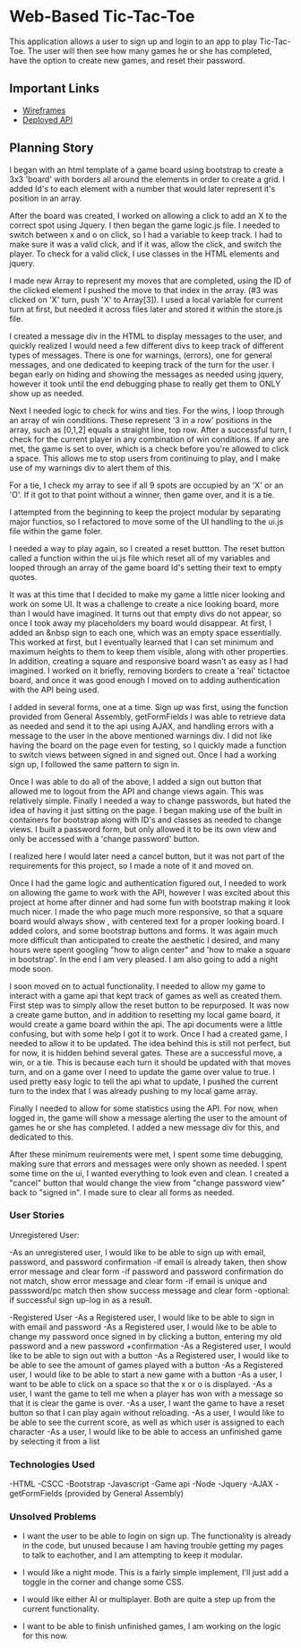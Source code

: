 
# Web-Based Tic-Tac-Toe

This application allows a user to sign up and login to an app to play Tic-Tac-Toe. The user will then see how many games he or she has completed, have the option to create new games, and reset their password.

## Important Links

- [Wireframes](https://imgur.com/a/nekb3Am)
- [Deployed API](https://joe10994.github.io/TicTacToe-client/)

## Planning Story

I began with an html template of a game board using bootstrap to create a 3x3 'board' with borders all around the elements in order to create a grid. I added Id's to each element with a number that would later represent it's position in an array.

After the board was created, I worked on allowing a click to add an X to the correct spot using  Jquery. I then began the game logic.js file. I needed to switch between x and o on click, so I had a variable to keep track. I had to make sure it was a valid click, and if it was, allow the click, and switch the player. To check for a valid click, I use classes in the HTML elements and jquery.

I made  new Array to represent my moves that are completed, using the ID of the clicked element I pushed the move to that index in the array. (#3 was clicked on 'X' turn, push 'X' to Array[3]). I used a local variable for current turn at first, but needed it across files later and stored it within the store.js file.

I created a message div in the HTML to display messages to the user, and quickly realized I would need a few different divs to keep track of different types of messages. There is one for warnings, (errors), one for general messages, and one dedicated to keeping track of the turn for the user. I began early on hiding and showing the messages as needed using jquery, however it took until the end debugging phase to really get them to ONLY show up as needed.

Next I needed logic to check for wins and ties. For the wins, I loop through an array of win conditions. These represent '3 in a row' positions in the array, such as [0,1,2] equals a straight line, top row.  After a successful turn, I check for the current player in any combination of win conditions. If any are met, the game is set to over, which is a check before you're allowed to click a space. This allows me to stop users from continuing to play, and I make use of my warnings div to alert them of this.

For a tie, I check my array to see if all 9 spots are occupied by an 'X' or an 'O'. If it got to that point without a winner, then game over, and it is a tie.

I attempted from the beginning to keep the project modular by separating major functios, so I refactored to move some of the UI handling to the ui.js file within the game foler.

I needed a way to play again, so I created a reset buttton. The reset button called a function within the ui.js file which reset all of my variables and looped through an array of the game board Id's setting their text to empty quotes.

It was at this time that I decided to make my game a little nicer looking and work on some UI. It was a challenge to create a nice looking board, more than I would have imagined. It turns out that empty divs do not appear, so once I took away my placeholders my board would disappear. At first, I added an &nbsp sign to each one, which was an empty space essentially. This worked at first, but I eventually learned that I can set minimum and maximum heights to them to keep them visible, along with other properties. In addition, creating a square and responsive board wasn't as easy as I had imagined. I worked on it briefly, removing borders to create a 'real' tictactoe board, and once it was good enough I moved on to adding authentication with the API being used.

I added in several forms, one at a time. Sign up was first, using the function provided from General Assembly, getFormFields I was able to retrieve data as needed and send it to the api using AJAX, and handling errors with a message to the user in the above mentioned warnings div. I did not like having the board on the page even for testing, so I quickly made a function to switch views between signed in and signed out.  Once I had a working sign up, I followed the same pattern to sign in.

Once I was able to do all of the above, I added a sign out button that allowed me to logout from the API and change views again. This was relatively simple. Finally I needed a way to change passwords, but hated the idea of having it just sitting on the page. I began making use of the built in containers for bootstrap along with ID's and classes as needed to  change  views. I built a password form, but only allowed it to be its own view and only be accessed with a 'change password' button.

I realized here I would later need a cancel button, but it was not part of the requirements for this project, so I made a note of it and moved on.

Once I had the game logic and authentication figured out, I needed to work on allowing the game to work with the API, however I was excited about this project at home after dinner and had some fun with bootstrap making it look much nicer. I made the who page much more responsive, so that a square board would always show , with centered text for a proper looking board. I added colors, and some bootstrap buttons and forms. It was again much more difficult than anticipated to create  the aesthetic I desired, and many hours were spent googling "how to align center" and 'how to make a square in bootstrap'. In the end I am very pleased. I am also going to add a night mode soon.

I soon moved on to actual functionality. I needed to allow my game to interact with a game api that kept track of games as well as created them. First step was to simply allow the reset button to be repurposed. It was now a create game button, and in addition to resetting my local game board, it would create a game board within the api. The api documents were a little confusing, but with some help I got it to work. Once I had a created game, I needed to allow it to be updated. The idea behind this is still not perfect, but for now, it is hidden behind several gates. These are a successful move, a win, or a tie. This is because each turn it should be updated with that moves turn, and on a game over I need to update the game over value to true. I used pretty easy logic to tell the api what to update, I pushed the current turn to the index that I was already pushing to my local game array.

Finally I needed to allow for some statistics using the API. For now, when logged in, the game will show a message alerting the user to the amount of games he or she has completed. I added a new message div for this, and dedicated to this.

After these minimum reuirements were met, I spent some time debugging, making sure that errors and messages were only shown as needed. I spent some time on the ui, I wanted everything to look even and clean. I created a "cancel" button that would change the view from "change password view" back to "signed in". I made sure to clear all forms as needed.

### User Stories

Unregistered User:

  -As an unregistered user, I would like to be able to sign up with email, password, and password confirmation
    -if email is already taken, then show error message and clear form
    -if password and password confirmation do not match, show error message and clear form
    -if email is unique and passsword/pc match then show success message and clear form
    -optional: if successful sign up-log in as a result.


  -Registered User
    -As a Registered user, I would like to be able to sign in with email and password
    -As a Registered user, I would like to be able to change my password once signed in by   clicking a button, entering my old password and a new password +confirmation
    -As a Registered user, I would like to be able to sign out with a button
    -As a Registered user, I would like to be able to see the amount of games played with a button
    -As a Registered user, I would like to be able to start a new game with a button
      -As a user, I want to be able to click on a space so that the x or o is displayed.
      -As a user, I want the game to tell me when a player has won with a message so that it is clear the game is over.
      -As a user, I want the game to have a reset button so that I can play again without reloading.
      -As a user, I would like to be able to see the current score, as well as which user is assigned to each character
      -As a user, I would like to be able to access an unfinished game by selecting it from a list

### Technologies Used

-HTML
-CSCC
-Bootstrap
-Javascript
-Game api
-Node
-Jquery
-AJAX
-getFormFields (provided by General Assembly)

### Unsolved Problems

- I want the user to be able to login on sign up. The functionality is already in the code, but unused because I am having trouble getting my pages to talk to eachother, and I am attempting to keep it modular.

- I would like a night mode. This is a fairly simple implement, I'll just add a toggle in the corner and change some CSS.

- I would like either AI or multiplayer. Both are quite a step up from the current functionality.

- I want to be able to finish unfinished games, I am working on the logic for this now.
